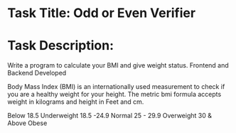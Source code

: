 # Task Title: Odd or Even Verifier 

# Task Description: 

Write a program to calculate your BMI and give weight status.  Frontend and Backend Developed

Body Mass Index (BMI) is an internationally used measurement to check if you are a healthy weight for your height. The metric bmi formula accepts weight in kilograms and height in Feet and cm.

Below 18.5 Underweight
18.5 -24.9 Normal
25 - 29.9 Overweight
30 & Above Obese

